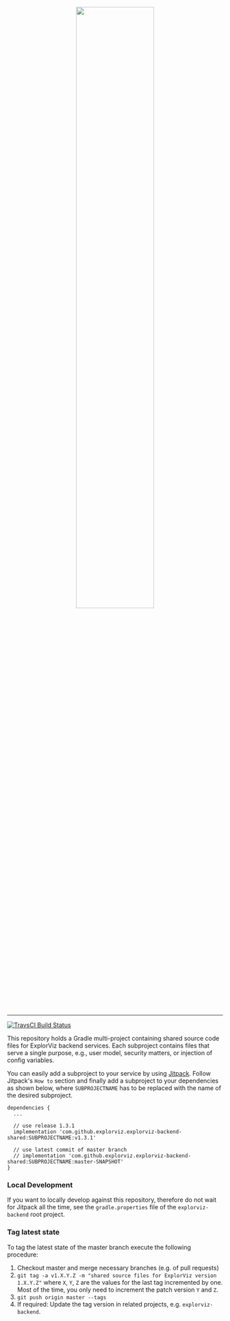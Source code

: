 <p align="center">
  <img width="60%" src="https://raw.githubusercontent.com/ExplorViz/Docs/master/images/explorviz-logo.png">
</p>

___

[![TravsCI Build Status](https://travis-ci.org/ExplorViz/explorviz-backend-shared.svg?branch=master)](https://travis-ci.org/ExplorViz/explorviz-backend-shared)


This repository holds a Gradle multi-project containing shared source code files for ExplorViz backend services. Each subproject contains files that serve a single purpose, e.g., user model, security matters, or injection of config variables.

You can easily add a subproject to your service by using [Jitpack](https://jitpack.io/). Follow Jitpack's `How to` section and finally add a subproject to your dependencies as shown below, where `SUBPROJECTNAME` has to be replaced with the name of the desired subproject.

```
dependencies {
  ...
  
  // use release 1.3.1
  implementation 'com.github.explorviz.explorviz-backend-shared:SUBPROJECTNAME:v1.3.1'

  // use latest commit of master branch
  // implementation 'com.github.explorviz.explorviz-backend-shared:SUBPROJECTNAME:master-SNAPSHOT'
}

```

### Local Development
If you want to locally develop against this repository, therefore do not wait for Jitpack all the time, see the `gradle.properties` file of the `explorviz-backend` root project. 

### Tag latest state
To tag the latest state of the master branch execute the following procedure:

1. Checkout master and merge necessary branches (e.g. of pull requests)
2. `git tag -a v1.X.Y.Z -m "shared source files for ExplorViz version 1.X.Y.Z"` where `X`, `Y`, `Z` are the values for the last tag incremented by one. Most of the time, you only need to increment the patch version `Y` and `Z`.
3. `git push origin master --tags`
4. If required: Update the tag version in related projects, e.g. `explorviz-backend`.
